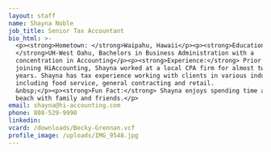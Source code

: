 ```yaml
---
layout: staff
name: Shayna Noble
job_title: Senior Tax Accountant
bio_html: >-
  <p><strong>Hometown: </strong>Waipahu, Hawaii</p><p><strong>Education:
  </strong>UH-West Oahu, Bachelors in Business Administration with a
  concentration in Accounting</p><p><strong>Experience:</strong> Prior to
  joining HiAccounting, Shayna worked at a local CPA firm for almost twelve
  years. Shayna has tax experience working with clients in various industries
  including food service, general contracting and retail.
  &nbsp;</p><p><strong>Fun Fact:</strong> Shayna enjoys spending time at the
  beach with family and friends.</p>
email: shayna@hi-accounting.com
phone: 808-529-9990
linkedin:
vcard: /downloads/Becky-Grennan.vcf
profile_image: /uploads/IMG_9548.jpg
---
```


